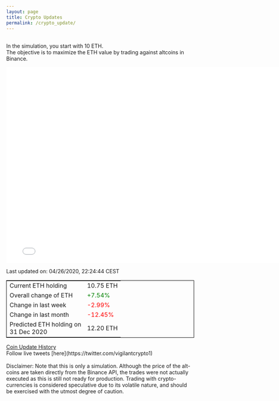 ```yaml
---
layout: page
title: Crypto Updates
permalink: /crypto_update/
---
```

<br>In the simulation, you start with 10 ETH.<br>The objective is to maximize the ETH value by trading against altcoins 
in Binance.

<iframe width="775" height="525" frameborder="0" scrolling="no" src="//plotly.com/~vikramaditya91/109.embed"></iframe>

Last updated on: 04/26/2020, 22:24:44 CEST 
<table style="border:1px solid black;margin-left:auto;margin-right:auto;">
	<tbody>
	<tr>
		<td>Current ETH holding</td>
		<td>     10.75 ETH</td>
	</tr>
	<tr>
		<td>Overall change of ETH</td>
		<td><font color="green">+7.54%</font></td>
	</tr>
	<tr>
		<td>Change in last week</td>
		<td><font color="red">-2.99%</font></td>
	</tr>
	<tr>
		<td>Change in last month</td>
		<td><font color="red">-12.45%</font></td>
	</tr>
    <tr>
		<td>Predicted ETH holding on<br>31 Dec 2020</td>
		<td>     12.20 ETH</td>
	</tr>
	</tbody>
</table>
<a href="{{ site.baseurl }}/crypto_history">Coin Update History</a>
<br>
Follow live tweets [here](https://twitter.com/vigilantcrypto1)
<br>
<br>
Disclaimer:
Note that this is only a simulation. Although the price of the alt-coins are taken directly from the Binance API, the trades were not actually executed as this is still not ready for production.
Trading with crypto-currencies is considered speculative due to its volatile nature, and should be exercised with the utmost degree of caution.